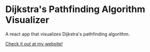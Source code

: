 # Dijkstra's Pathfinding Algorithm Visualizer

A react app that visualizes Dijkstra's pathfinding algorithm.

[Check it out at my website!](pathfinder.aryanshah.tech)
